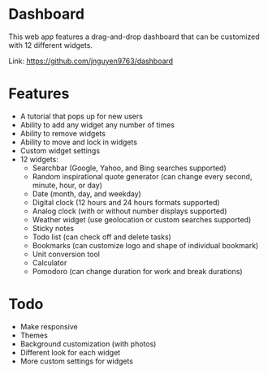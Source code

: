 # Dashboard

This web app features a drag-and-drop dashboard that can be customized with 12 different widgets. 

Link: https://github.com/jnguyen9763/dashboard

# Features
- A tutorial that pops up for new users
- Ability to add any widget any number of times
- Ability to remove widgets
- Ability to move and lock in widgets
- Custom widget settings
- 12 widgets:
  - Searchbar (Google, Yahoo, and Bing searches supported)
  - Random inspirational quote generator (can change every second, minute, hour, or day)
  - Date (month, day, and weekday)
  - Digital clock (12 hours and 24 hours formats supported)
  - Analog clock (with or without number displays supported)
  - Weather widget (use geolocation or custom searches supported)
  - Sticky notes
  - Todo list (can check off and delete tasks)
  - Bookmarks (can customize logo and shape of individual bookmark)
  - Unit conversion tool
  - Calculator
  - Pomodoro (can change duration for work and break durations)
  
# Todo
- Make responsive
- Themes
- Background customization (with photos)
- Different look for each widget
- More custom settings for widgets

